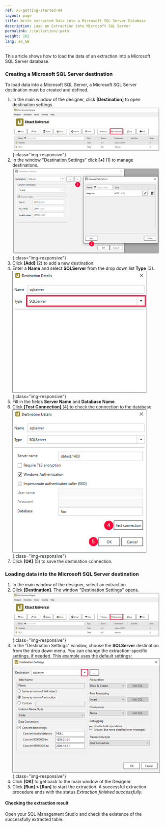 ```yaml
---
ref: xu-getting-started-04
layout: page
title: Write extracted Data into a Microsoft SQL Server Database
description: Load an Extraction into Microsoft SQL Server
permalink: /:collection/:path
weight: 162
lang: en_GB
---
```


This article shows how to load the data of an extraction into a Microsoft SQL Server database. <br>


### Creating a Microsoft SQL Server destination
To load data into a Microsoft SQL Server, a Microsoft SQL Server destination must be created and defined.<br>
 
1. In the main window of the designer, click **[Destination]** to open destination settings.
![Load-Destinations](/img/contents/xu/xu_designer_destination.png){:class="img-responsive"}
2. In the window "Destination Settings" click **[+]** (1) to manage destinations. 
![Load-Manage-Shared-Destination](/img/contents/xu/destinations_load_manage_shared.png){:class="img-responsive"}
3. Click **[Add]** (2) to add a new destination.
4. Enter a **Name** and select **SQLServer** from the drop down list **Type** (3).
![Select-Destination-Type](/img/contents/xu/destination_details_sqlserver.png){:class="img-responsive"}
5. Fill in the fields **Server Name** and **Database Name**. 
6. Click **[Test Connection]** (4) to check the connection to the  database.
![Test-Connection-Successful](/img/contents/xu/sqlserver_destination-details.png){:class="img-responsive"}
7. Click **[OK]** (5) to save the destination connection. 


### Loading data into the Microsoft SQL Server destination

1. In the main window of the designer, select an extraction.
2. Click **[Destination]**. The window "Destination Settings" opens.
![Load-Destinations](/img/contents/xu/xu_designer_destination.png){:class="img-responsive"}
3. In the "Destination Settings" window, choose the **SQLServer** destination from the drop down menu. 
You can change the extraction-specific settings, if needed. This example uses the default settings:<br>
![Load-Shared-Destination-SQLServer](/img/contents/xu/sqlserver_destination-settings.png){:class="img-responsive"}
4. Click **[OK]** to get back to the main window of the Designer.       
5. Click **[Run] > [Run]** to start the extraction. A successful extraction procedure ends with the status *Extraction finished successfully*.

#### Checking the extraction result
Open your SQL Management Studio and check the existence of the successfully extracted table. 
